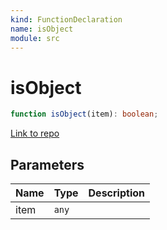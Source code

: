 ```yaml
---
kind: FunctionDeclaration
name: isObject
module: src
---
```


# isObject

```ts
function isObject(item): boolean;
```

[Link to repo](https://github.com/ngneat/transloco/blob/master/projects/ngneat/transloco/src/lib/helpers.ts#L63-L65)

## Parameters

| Name | Type  | Description |
| ---- | ----- | ----------- |
| item | `any` |             |
